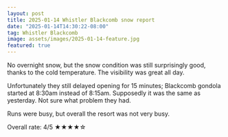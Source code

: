 ```yaml
---
layout: post
title: 2025-01-14 Whistler Blackcomb snow report
date: "2025-01-14T14:30:22-08:00"
tag: Whistler Blackcomb
image: assets/images/2025-01-14-feature.jpg
featured: true
---
```


No overnight snow, but the snow condition was still surprisingly good, thanks to the cold temperature. The visibility was great all day.

Unfortunately they still delayed opening for 15 minutes; Blackcomb gondola started at 8:30am instead of 8:15am. Supposedly it was the same as yesterday. Not sure what problem they had.

Runs were busy, but overall the resort was not very busy.

Overall rate: 4/5 ★★★★☆
